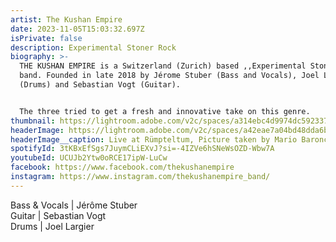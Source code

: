 ```yaml
---
artist: The Kushan Empire
date: 2023-11-05T15:03:32.697Z
isPrivate: false
description: Experimental Stoner Rock
biography: >-
  THE KUSHAN EMPIRE is a Switzerland (Zurich) based ,,Experimental Stoner Rock''
  band. Founded in late 2018 by Jérome Stuber (Bass and Vocals), Joel Largier
  (Drums) and Sebastian Vogt (Guitar).


  The three tried to get a fresh and innovative take on this genre.
thumbnail: https://lightroom.adobe.com/v2c/spaces/a314ebc4d9974dc592337c6cdd0126b2/assets/5deeee306f078cd18f6b87d407f0d4bb/revisions/eb18374987f24287b596007352d59df7/renditions/02f0965362e62634d813c2b9f2c2f450
headerImage: https://lightroom.adobe.com/v2c/spaces/a42eae7a04bd48dda6b8193b4c695220/assets/bd9194e37a50e91dba811c888cf0c43e/revisions/9f13aacb8d234be2b3682d08adf8f235/renditions/743a9f8d0c693d81caded7fb8ec2fd97
headerImage__caption: Live at Rümpteltum, Picture taken by Mario Baroncelli
spotifyId: 3tKBxEfSgs7JuymCLiEXvJ?si=-4IZVe6hSNeWsOZD-Wbw7A
youtubeId: UCUJb2Ytw0oRCE17ipW-LuCw
facebook: https://www.facebook.com/thekushanempire
instagram: https://www.instagram.com/thekushanempire_band/
---
```

Bass & Vocals | Jérôme Stuber\
Guitar | Sebastian Vogt\
Drums | Joel Largier